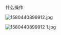 什么操作

![1580440899912.jpg](https://i.loli.net/2020/01/31/j8LcFCMnR62dDWP.jpg)

![1580440899912 _1_.jpg](https://i.loli.net/2020/01/31/DSLiMNd87IzcupH.jpg)